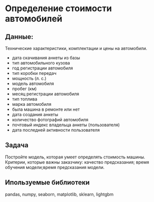 # Определение стоимости автомобилей

## Данные:
 Технические характеристики, комплектации и цены на автомобили.
 
* дата скачивания анкеты из базы
* тип автомобильного кузова
* год регистрации автомобиля
* тип коробки передач
* мощность (л. с.)
* модель автомобиля
* пробег (км)
* месяц регистрации автомобиля
* тип топлива
* марка автомобиля
* была машина в ремонте или нет
* дата создания анкеты
* количество фотографий автомобиля
* почтовый индекс владельца анкеты (пользователя)
* дата последней активности пользователя

## Задача
Постройте модель, которая умеет определять стоимость машины. Критерии, которые важны заказчику: качество предсказания; время обучения модели;время предсказания модели.

## Ипользуемые библиотеки 
pandas, numpy, seaborn, matplotlib, sklearn, lightgbm
